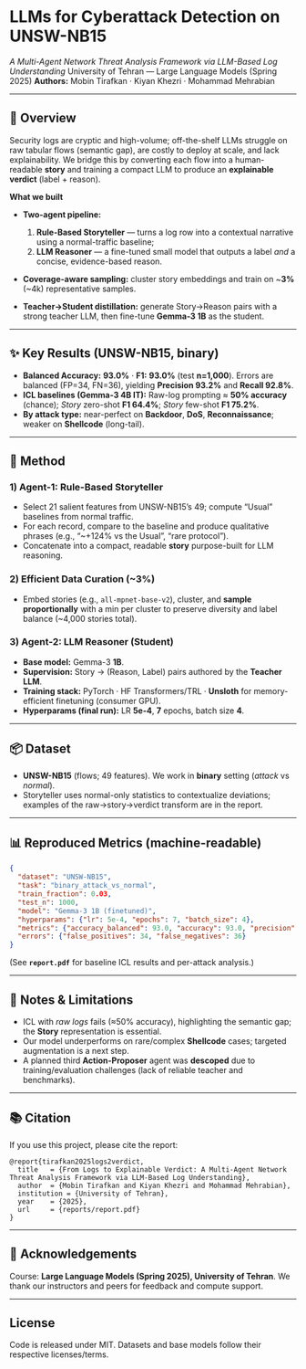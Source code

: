 # LLMs for Cyberattack Detection on UNSW-NB15

*A Multi-Agent Network Threat Analysis Framework via LLM-Based Log Understanding*
University of Tehran — Large Language Models (Spring 2025)
**Authors:** Mobin Tirafkan · Kiyan Khezri · Mohammad Mehrabian&#x20;

---

## 🔎 Overview

Security logs are cryptic and high-volume; off-the-shelf LLMs struggle on raw tabular flows (semantic gap), are costly to deploy at scale, and lack explainability. We bridge this by converting each flow into a human-readable **story** and training a compact LLM to produce an **explainable verdict** (label + reason).&#x20;

**What we built**

* **Two-agent pipeline:**

  1. **Rule-Based Storyteller** — turns a log row into a contextual narrative using a normal-traffic baseline;
  2. **LLM Reasoner** — a fine-tuned small model that outputs a label *and* a concise, evidence-based reason.&#x20;
* **Coverage-aware sampling:** cluster story embeddings and train on \~**3%** (\~4k) representative samples.&#x20;
* **Teacher→Student distillation:** generate Story→Reason pairs with a strong teacher LLM, then fine-tune **Gemma-3 1B** as the student.&#x20;

---

## ✨ Key Results (UNSW-NB15, binary)

* **Balanced Accuracy:** **93.0%** · **F1:** **93.0%** (test **n=1,000**).
  Errors are balanced (FP=34, FN=36), yielding **Precision 93.2%** and **Recall 92.8%**.&#x20;
* **ICL baselines (Gemma-3 4B IT):** Raw-log prompting ≈ **50% accuracy** (chance); *Story* zero-shot **F1 64.4%**; *Story* few-shot **F1 75.2%**.&#x20;
* **By attack type:** near-perfect on **Backdoor**, **DoS**, **Reconnaissance**; weaker on **Shellcode** (long-tail).&#x20;

---

## 🧠 Method

### 1) Agent-1: Rule-Based Storyteller

* Select 21 salient features from UNSW-NB15’s 49; compute “Usual” baselines from normal traffic.
* For each record, compare to the baseline and produce qualitative phrases (e.g., “\~+124% vs the Usual”, “rare protocol”).
* Concatenate into a compact, readable **story** purpose-built for LLM reasoning.&#x20;

### 2) Efficient Data Curation (\~3%)

* Embed stories (e.g., `all-mpnet-base-v2`), cluster, and **sample proportionally** with a min per cluster to preserve diversity and label balance (\~4,000 stories total).&#x20;

### 3) Agent-2: LLM Reasoner (Student)

* **Base model:** Gemma-3 **1B**.
* **Supervision:** Story → (Reason, Label) pairs authored by the **Teacher LLM**.
* **Training stack:** PyTorch · HF Transformers/TRL · **Unsloth** for memory-efficient finetuning (consumer GPU).
* **Hyperparams (final run):** LR **5e-4**, **7** epochs, batch size **4**.&#x20;

---

## 📦 Dataset

* **UNSW-NB15** (flows; 49 features). We work in **binary** setting (*attack* vs *normal*).
* Storyteller uses normal-only statistics to contextualize deviations; examples of the raw→story→verdict transform are in the report.&#x20;



---

## 📊 Reproduced Metrics (machine-readable)

```json
{
  "dataset": "UNSW-NB15",
  "task": "binary_attack_vs_normal",
  "train_fraction": 0.03,
  "test_n": 1000,
  "model": "Gemma-3 1B (finetuned)",
  "hyperparams": {"lr": 5e-4, "epochs": 7, "batch_size": 4},
  "metrics": {"accuracy_balanced": 93.0, "accuracy": 93.0, "precision": 93.2, "recall": 92.8, "f1": 93.0},
  "errors": {"false_positives": 34, "false_negatives": 36}
}
```

(See **`report.pdf`** for baseline ICL results and per-attack analysis.)&#x20;

---

## 🧪 Notes & Limitations

* ICL with *raw logs* fails (≈50% accuracy), highlighting the semantic gap; the **Story** representation is essential.&#x20;
* Our model underperforms on rare/complex **Shellcode** cases; targeted augmentation is a next step.&#x20;
* A planned third **Action-Proposer** agent was **descoped** due to training/evaluation challenges (lack of reliable teacher and benchmarks).&#x20;

---

## 📚 Citation

If you use this project, please cite the report:

```
@report{tirafkan2025logs2verdict,
  title   = {From Logs to Explainable Verdict: A Multi-Agent Network Threat Analysis Framework via LLM-Based Log Understanding},
  author  = {Mobin Tirafkan and Kiyan Khezri and Mohammad Mehrabian},
  institution = {University of Tehran},
  year    = {2025},
  url     = {reports/report.pdf}
}
```

---

## 🙏 Acknowledgements

Course: **Large Language Models (Spring 2025), University of Tehran**. We thank our instructors and peers for feedback and compute support.&#x20;

---

## License

Code is released under MIT. Datasets and base models follow their respective licenses/terms.
